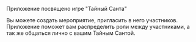Приложение посвящено игре "Тайный Санта"

Вы можете создать мероприятие, пригласить в него участников. Приложение поможет вам распределить роли между участниками, а так же общаться лично с вашим Тайным Сантой.
